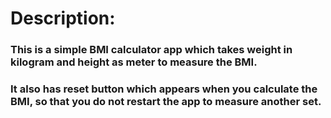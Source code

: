 # Description:
### This is a simple BMI calculator app which takes weight in kilogram and height as meter to measure the BMI.
### It also has reset button which appears when you calculate the BMI, so that you do not restart the app to measure another set.
